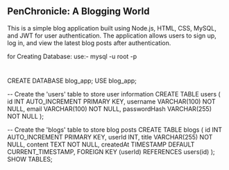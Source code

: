## PenChronicle: A Blogging World
This is a simple blog application built using Node.js, HTML, CSS,  MySQL, and JWT for user authentication. The application allows users to sign up, log in, and view the latest blog posts after authentication.


for Creating Database:
use:-      mysql -u root -p
#
CREATE DATABASE blog_app;
USE blog_app;

-- Create the 'users' table to store user information
CREATE TABLE users (
    id INT AUTO_INCREMENT PRIMARY KEY,
    username VARCHAR(100) NOT NULL,
    email VARCHAR(100) NOT NULL,
    passwordHash VARCHAR(255) NOT NULL
);

-- Create the 'blogs' table to store blog posts
CREATE TABLE blogs (
    id INT AUTO_INCREMENT PRIMARY KEY,
    userId INT,
    title VARCHAR(255) NOT NULL,
    content TEXT NOT NULL,
    createdAt TIMESTAMP DEFAULT CURRENT_TIMESTAMP,
    FOREIGN KEY (userId) REFERENCES users(id)
);
  SHOW TABLES;

